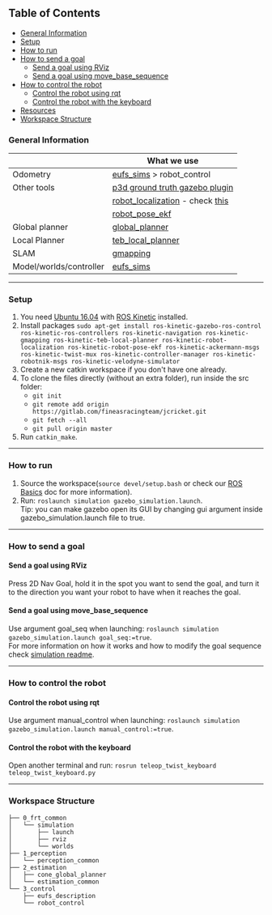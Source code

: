## Table of Contents
- [General Information](#general-information)
- [Setup](#setup)
- [How to run](#how-to-run)
- [How to send a goal](#how-to-send-a-goal)
    - [Send a goal using RViz](#send-a-goal-using-rviz)
    - [Send a goal using move_base_sequence](#send-a-goal-using-move_base_sequence)
- [How to control the robot](#how-to-control-the-robot)
    - [Control the robot using rqt](#control-the-robot-using-rqt)
    - [Control the robot with the keyboard](#control-the-robot-with-the-keyboard)
- [Resources](#resources)
- [Workspace Structure](#workspace-structure)

### General Information

|   | What we use |
| --- | --- |
| Odometry | [eufs_sims](https://github.com/eufsa/eufs_sim) > robot_control |
| Other tools | [p3d ground truth gazebo plugin](http://answers.gazebosim.org/question/5308/getting-the-gazebo-plugin-p3d-working-hydro/) |
|   | [robot_localization](http://wiki.ros.org/robot_localization) - check [this](https://github.com/methylDragon/ros-sensor-fusion-tutorial)|
|   | [robot_pose_ekf](http://wiki.ros.org/robot_pose_ekf) |
| Global planner | [global_planner](http://wiki.ros.org/global_planner) |
| Local Planner | [teb_local_planner](http://wiki.ros.org/teb_local_planner) |
| SLAM | [gmapping](http://wiki.ros.org/gmapping) |
| Model/worlds/controller | [eufs_sims](https://github.com/eufsa/eufs_sim) |

----

### Setup

1. You need [Ubuntu 16.04](http://releases.ubuntu.com/16.04/) with [ROS Kinetic](http://wiki.ros.org/kinetic/Installation/Ubuntu) installed.
2. Install packages `sudo apt-get install ros-kinetic-gazebo-ros-control ros-kinetic-ros-controllers ros-kinetic-navigation ros-kinetic-gmapping ros-kinetic-teb-local-planner ros-kinetic-robot-localization ros-kinetic-robot-pose-ekf ros-kinetic-ackermann-msgs ros-kinetic-twist-mux ros-kinetic-controller-manager ros-kinetic-robotnik-msgs ros-kinetic-velodyne-simulator`
3. Create a new catkin workspace if you don't have one already.
4. To clone the files directly (without an extra folder), run inside the src folder:
    - `git init`
    - `git remote add origin https://gitlab.com/fineasracingteam/jcricket.git`
    - `git fetch --all`
    - `git pull origin master`
5. Run `catkin_make`.

----

### How to run

1. Source the workspace(`source devel/setup.bash` or check our [ROS Basics](https://docs.google.com/document/d/1HTMq7Cwe4MZPlNUSJqRnfYy1TClEv3lscJfn8Ei_yrE/edit?usp=sharing) doc for more information).
2. Run: `roslaunch simulation gazebo_simulation.launch`.   
Tip: you can make gazebo open its GUI by changing gui argument inside gazebo_simulation.launch file to true.

----

### How to send a goal

#### Send a goal using RViz

Press 2D Nav Goal, hold it in the spot you want to send the goal, and turn it to the direction you want your robot to have when it reaches the goal.

#### Send a goal using move_base_sequence

Use argument goal_seq when launching: `roslaunch simulation gazebo_simulation.launch goal_seq:=true`.   
For more information on how it works and how to modify the goal sequence check [simulation readme](0_frt_common/simulation/README.md).

----

### How to control the robot

#### Control the robot using rqt

Use argument manual_control when launching: `roslaunch simulation gazebo_simulation.launch manual_control:=true`.

#### Control the robot with the keyboard

Open another terminal and run: `rosrun teleop_twist_keyboard teleop_twist_keyboard.py` 

----

### Workspace Structure

    ├── 0_frt_common
    │   └── simulation
    │       ├── launch
    │       ├── rviz
    │       └── worlds
    ├── 1_perception
    │   └── perception_common
    ├── 2_estimation
    │   ├── cone_global_planner
    │   └── estimation_common
    └── 3_control
        ├── eufs_description
        └── robot_control
